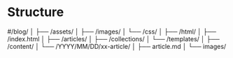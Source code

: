 # Structure

#/blog/
│
├── /assets/
│   ├── /images/
│   └── /css/
│
├── /html/
│   ├── /index.html
│   ├── /articles/
│   ├── /collections/
│   └── /templates/
│
├── /content/
│   └── /YYYY/MM/DD/xx-article/
│       ├── article.md
│       └── images/
